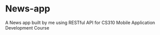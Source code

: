 # News-app
A News app built by me using RESTful API for CS310 Mobile Application Development Course
